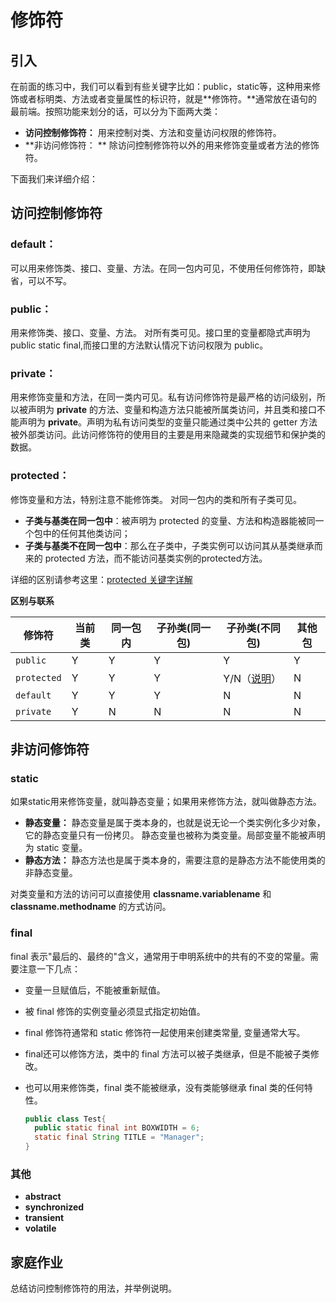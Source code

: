 # 修饰符

## 引入

在前面的练习中，我们可以看到有些关键字比如：public，static等，这种用来修饰或者标明类、方法或者变量属性的标识符，就是**修饰符。**通常放在语句的最前端。按照功能来划分的话，可以分为下面两大类：

* **访问控制修饰符：** 用来控制对类、方法和变量访问权限的修饰符。
* **非访问修饰符： ** 除访问控制修饰符以外的用来修饰变量或者方法的修饰符。

下面我们来详细介绍：



## 访问控制修饰符

### default：

可以用来修饰类、接口、变量、方法。在同一包内可见，不使用任何修饰符，即缺省，可以不写。

### public：

用来修饰类、接口、变量、方法。 对所有类可见。接口里的变量都隐式声明为 public static final,而接口里的方法默认情况下访问权限为 public。

### private：

用来修饰变量和方法，在同一类内可见。私有访问修饰符是最严格的访问级别，所以被声明为 **private** 的方法、变量和构造方法只能被所属类访问，并且类和接口不能声明为 **private**。声明为私有访问类型的变量只能通过类中公共的 getter 方法被外部类访问。此访问修饰符的使用目的主要是用来隐藏类的实现细节和保护类的数据。

### protected：

修饰变量和方法，特别注意不能修饰类。 对同一包内的类和所有子类可见。

* **子类与基类在同一包中**：被声明为 protected 的变量、方法和构造器能被同一个包中的任何其他类访问；
* **子类与基类不在同一包中**：那么在子类中，子类实例可以访问其从基类继承而来的 protected 方法，而不能访问基类实例的protected方法。

详细的区别请参考这里：[protected 关键字详解](http://www.runoob.com/w3cnote/java-protected-keyword-detailed-explanation.html)

**区别与联系**

| 修饰符      | 当前类 | 同一包内 | 子孙类(同一包) | 子孙类(不同包)                                               | 其他包 |
| ----------- | ------ | -------- | -------------- | ------------------------------------------------------------ | ------ |
| `public`    | Y      | Y        | Y              | Y                                                            | Y      |
| `protected` | Y      | Y        | Y              | Y/N（[说明](http://www.runoob.com/java/java-modifier-types.html#protected-desc)） | N      |
| `default`   | Y      | Y        | Y              | N                                                            | N      |
| `private`   | Y      | N        | N              | N                                                            | N      |



## 非访问修饰符

### **static**

如果static用来修饰变量，就叫静态变量；如果用来修饰方法，就叫做静态方法。

* **静态变量：** 静态变量是属于类本身的，也就是说无论一个类实例化多少对象，它的静态变量只有一份拷贝。 静态变量也被称为类变量。局部变量不能被声明为 static 变量。
* **静态方法：** 静态方法也是属于类本身的，需要注意的是静态方法不能使用类的非静态变量。

对类变量和方法的访问可以直接使用 **classname.variablename** 和 **classname.methodname** 的方式访问。

### **final**

final 表示"最后的、最终的"含义，通常用于申明系统中的共有的不变的常量。需要注意一下几点：

* 变量一旦赋值后，不能被重新赋值。

* 被 final 修饰的实例变量必须显式指定初始值。

* final 修饰符通常和 static 修饰符一起使用来创建类常量, 变量通常大写。

* final还可以修饰方法，类中的 final 方法可以被子类继承，但是不能被子类修改。

* 也可以用来修饰类，final 类不能被继承，没有类能够继承 final 类的任何特性。

  ```java
  public class Test{
    public static final int BOXWIDTH = 6;
    static final String TITLE = "Manager";
  }
  ```

### 其他
* **abstract**
* **synchronized**
* **transient**
* **volatile**



## 家庭作业

总结访问控制修饰符的用法，并举例说明。
